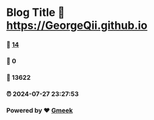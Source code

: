 # Blog Title :link: https://GeorgeQii.github.io 
### :page_facing_up: [14](https://GeorgeQii.github.io/tag.html) 
### :speech_balloon: 0 
### :hibiscus: 13622 
### :alarm_clock: 2024-07-27 23:27:53 
### Powered by :heart: [Gmeek](https://github.com/Meekdai/Gmeek)
